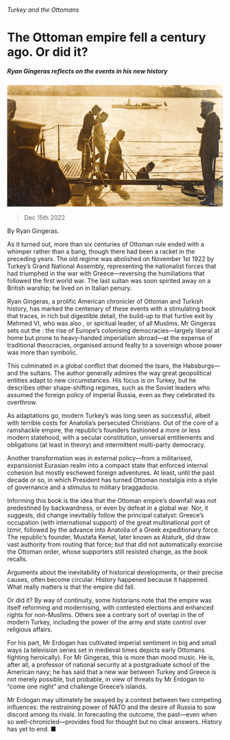 ###### Turkey and the Ottomans

# The Ottoman empire fell a century ago. Or did it? 

##### Ryan Gingeras reflects on the events in his new history 

![image](images/20221217_CUP001.jpg) 

> Dec 15th 2022 

By Ryan Gingeras. 

As it turned out, more than six centuries of Ottoman rule ended with a whimper rather than a bang, though there had been a racket in the preceding years. The old regime was abolished on November 1st 1922 by Turkey’s Grand National Assembly, representing the nationalist forces that had triumphed in the war with Greece—reversing the humiliations that followed the first world war. The last sultan was soon spirited away on a British warship; he lived on in Italian penury.

Ryan Gingeras, a prolific American chronicler of Ottoman and Turkish history, has marked the centenary of these events with a stimulating book that traces, in rich but digestible detail, the build-up to that furtive exit by Mehmed VI, who was also , or spiritual leader, of all Muslims. Mr Gingeras sets out the : the rise of Europe’s colonising democracies—largely liberal at home but prone to heavy-handed imperialism abroad—at the expense of traditional theocracies, organised around fealty to a sovereign whose power was more than symbolic.

This culminated in a global conflict that doomed the tsars, the Habsburgs—and the sultans. The author generally admires the way great geopolitical entities adapt to new circumstances. His focus is on Turkey, but he describes other shape-shifting regimes, such as the Soviet leaders who assumed the foreign policy of imperial Russia, even as they celebrated its overthrow.

As adaptations go, modern Turkey’s was long seen as successful, albeit with terrible costs for Anatolia’s persecuted Christians. Out of the core of a ramshackle empire, the republic’s founders fashioned a more or less modern statehood, with a secular constitution, universal entitlements and obligations (at least in theory) and intermittent multi-party democracy.

Another transformation was in external policy—from a militarised, expansionist Eurasian realm into a compact state that enforced internal cohesion but mostly eschewed foreign adventures. At least, until the past decade or so, in which President  has turned Ottoman nostalgia into a style of governance and a stimulus to military braggadocio.

Informing this book is the idea that the Ottoman empire’s downfall was not predestined by backwardness, or even by defeat in a global war. Nor, it suggests, did change inevitably follow the principal catalyst: Greece’s occupation (with international support) of the great multinational port of Izmir, followed by the advance into Anatolia of a Greek expeditionary force. The republic’s founder, Mustafa Kemal, later known as Ataturk, did draw vast authority from routing that force; but that did not automatically exorcise the Ottoman order, whose supporters still resisted change, as the book recalls.

Arguments about the inevitability of historical developments, or their precise causes, often become circular. History happened because it happened. What really matters is that the empire did fall. 

Or did it? By way of continuity, some historians note that the empire was itself reforming and modernising, with contested elections and enhanced rights for non-Muslims. Others see a contrary sort of overlap in the  of modern Turkey, including the power of the army and state control over religious affairs.

For his part, Mr Erdogan has cultivated imperial sentiment in big and small ways (a television series set in medieval times depicts early Ottomans fighting heroically). For Mr Gingeras, this is more than mood music. He is, after all, a professor of national security at a postgraduate school of the American navy; he has said that a new war between Turkey and Greece is not merely possible, but probable, in view of threats by Mr Erdogan to “come one night” and challenge Greece’s islands.

Mr Erdogan may ultimately be swayed by a contest between two competing influences: the restraining power of NATO and the desire of Russia to sow discord among its rivals. In forecasting the outcome, the past—even when so well-chronicled—provides food for thought but no clear answers. History has yet to end. ■


